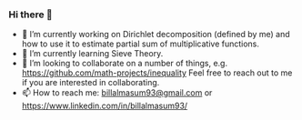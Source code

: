 ### Hi there 👋

<!--
**proafxin/proafxin** is a ✨ _special_ ✨ repository because its `README.md` (this file) appears on your GitHub profile.


-->


- 🔭 I’m currently working on Dirichlet decomposition (defined by me) and how to use it to estimate partial sum of multiplicative functions.
- 🌱 I’m currently learning Sieve Theory.
- 👯 I’m looking to collaborate on a number of things, e.g. https://github.com/math-projects/inequality Feel free to reach out to me if you are interested in collaborating.
- 📫 How to reach me: billalmasum93@gmail.com or https://www.linkedin.com/in/billalmasum93/
